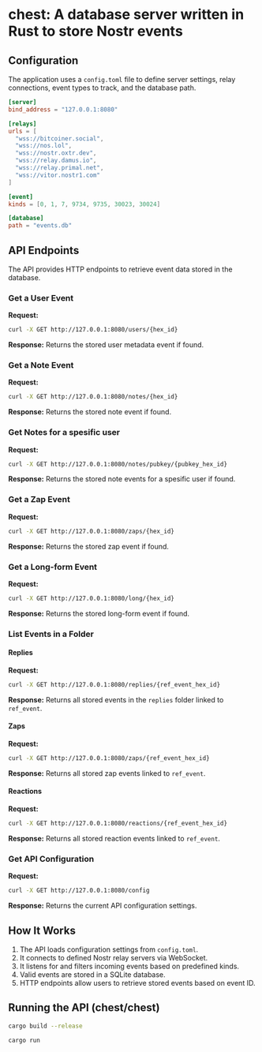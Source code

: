 # chest: A database server written in Rust to store Nostr events

## Configuration
The application uses a `config.toml` file to define server settings, relay connections, event types to track, and the database path.

```toml
[server]
bind_address = "127.0.0.1:8080"

[relays]
urls = [
  "wss://bitcoiner.social",
  "wss://nos.lol",
  "wss://nostr.oxtr.dev",
  "wss://relay.damus.io",
  "wss://relay.primal.net",
  "wss://vitor.nostr1.com"
]

[event]
kinds = [0, 1, 7, 9734, 9735, 30023, 30024]

[database]
path = "events.db"
```

## API Endpoints
The API provides HTTP endpoints to retrieve event data stored in the database.

### Get a User Event
**Request:**
```bash
curl -X GET http://127.0.0.1:8080/users/{hex_id}
```
**Response:**
Returns the stored user metadata event if found.

### Get a Note Event
**Request:**
```bash
curl -X GET http://127.0.0.1:8080/notes/{hex_id}
```
**Response:**
Returns the stored note event if found.

### Get Notes for a spesific user

**Request:**
```bash
curl -X GET http://127.0.0.1:8080/notes/pubkey/{pubkey_hex_id}
```
**Response:**
Returns the stored note events for a spesific user if found.

### Get a Zap Event
**Request:**
```bash
curl -X GET http://127.0.0.1:8080/zaps/{hex_id}
```
**Response:**
Returns the stored zap event if found.

### Get a Long-form Event
**Request:**
```bash
curl -X GET http://127.0.0.1:8080/long/{hex_id}
```
**Response:**
Returns the stored long-form event if found.

### List Events in a Folder
#### Replies
**Request:**
```bash
curl -X GET http://127.0.0.1:8080/replies/{ref_event_hex_id}
```
**Response:**
Returns all stored events in the `replies` folder linked to `ref_event`.

#### Zaps
**Request:**
```bash
curl -X GET http://127.0.0.1:8080/zaps/{ref_event_hex_id}
```
**Response:**
Returns all stored zap events linked to `ref_event`.

#### Reactions
**Request:**
```bash
curl -X GET http://127.0.0.1:8080/reactions/{ref_event_hex_id}
```
**Response:**
Returns all stored reaction events linked to `ref_event`.

### Get API Configuration
**Request:**
```bash
curl -X GET http://127.0.0.1:8080/config
```
**Response:**
Returns the current API configuration settings.

## How It Works
1. The API loads configuration settings from `config.toml`.
2. It connects to defined Nostr relay servers via WebSocket.
3. It listens for and filters incoming events based on predefined kinds.
4. Valid events are stored in a SQLite database.
5. HTTP endpoints allow users to retrieve stored events based on event ID.

## Running the API (chest/chest)
```bash
cargo build --release
```
```bash
cargo run
```
